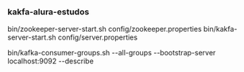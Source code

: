 ### kakfa-alura-estudos

bin/zookeeper-server-start.sh config/zookeeper.properties
bin/kakfa-server-start.sh config/server.properties

bin/kafka-consumer-groups.sh --all-groups --bootstrap-server localhost:9092 --describe